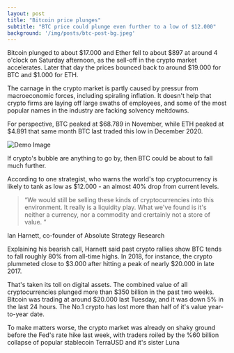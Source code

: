 ```yaml
---
layout: post
title: "Bitcoin price plunges"
subtitle: "BTC price could plunge even further to a low of $12.000"
background: '/img/posts/btc-post-bg.jpeg'
---
```


<p>Bitcoin plunged to about $17.000 and Ether fell to about $897 at around 4 o'clock on Saturday afternoon, as the sell-off in the crypto market accelerates. Later that day the prices bounced back to around $19.000 for BTC and $1.000 for ETH.</p>

<p>The carnage in the crypto market is partly caused by pressur from macroeconomic forces, including spiraling inflation. It doesn't help that crypto firms are laying off large swaths of employees, and some of the most popular names in the industry are facking solvency meltdowns. </p>

<p>For perspective, BTC peaked at $68.789 in November, while ETH peaked at $4.891 that same month BTC last traded this low in December 2020.</p>

<img class="img-fluid" src="https://static.independent.co.uk/2022/06/13/10/bitcoin%20price%20crash%20june%202022.jpg?width=1200" alt="Demo Image">

<p>If crypto's bubble are anything to go by, then BTC could be about to fall much further. </p>

<p>According to one strategist, who warns the world's top cryptocurrency is likely to tank as low as $12.000 - an almost 40% drop from current levels. </p>

<blockquote>“We would still be selling these kinds of cryptocurrencies into this environment. It really is a liquidity play. What we've found is it's neither a currency, nor a commodity and crertainly not a store of value. ”</blockquote>

<p>Ian Harnett, co-founder of Absolute Strategy Research</p>

<p>Explaining his bearish call, Harnett said past crypto rallies show BTC tends to fall roughly 80% from all-time highs. In 2018, for instance, the crypto plummeted close to $3.000 after hitting a peak of nearly $20.000 in late 2017. </p>

<p>That's taken its toll on digital assets. The combined value of all cryptocurrencies plunged more than $350 billion in the past two weeks. Bitcoin was trading at around $20.000 last Tuesday, and it was down 5% in the last 24 hours. The No.1 crypto has lost more than half of it's value year-to-year date.</p>

<p>To make matters worse, the crypto market was already on shaky ground before the Fed's rate hike last week, with traders roiled by the %60 billion collapse of popular stablecoin TerraUSD and it's sister Luna</p>

